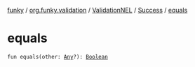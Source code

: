 [funky](../../../index.md) / [org.funky.validation](../../index.md) / [ValidationNEL](../index.md) / [Success](index.md) / [equals](.)

# equals

`fun equals(other: `[`Any`](https://kotlinlang.org/api/latest/jvm/stdlib/kotlin/-any/index.html)`?): `[`Boolean`](https://kotlinlang.org/api/latest/jvm/stdlib/kotlin/-boolean/index.html)